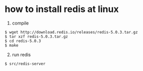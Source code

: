 # how to install redis at linux

1. compile

```
$ wget http://download.redis.io/releases/redis-5.0.3.tar.gz
$ tar xzf redis-5.0.3.tar.gz
$ cd redis-5.0.3
$ make
```


2. run redis

```
$ src/redis-server
```
